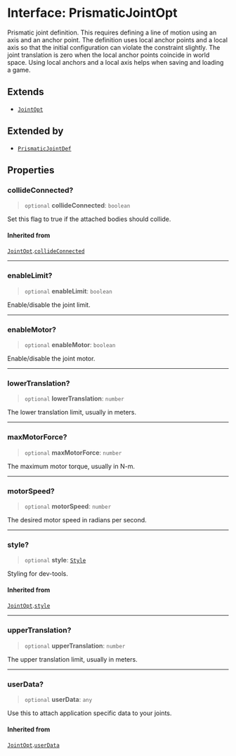 # Interface: PrismaticJointOpt

Prismatic joint definition. This requires defining a line of motion using an
axis and an anchor point. The definition uses local anchor points and a local
axis so that the initial configuration can violate the constraint slightly.
The joint translation is zero when the local anchor points coincide in world
space. Using local anchors and a local axis helps when saving and loading a
game.

## Extends

- [`JointOpt`](/api/interfaces/JointOpt)

## Extended by

- [`PrismaticJointDef`](/api/interfaces/PrismaticJointDef)

## Properties

### collideConnected?

> `optional` **collideConnected**: `boolean`

Set this flag to true if the attached bodies
should collide.

#### Inherited from

[`JointOpt`](/api/interfaces/JointOpt).[`collideConnected`](/api/interfaces/JointOpt#collideconnected)

***

### enableLimit?

> `optional` **enableLimit**: `boolean`

Enable/disable the joint limit.

***

### enableMotor?

> `optional` **enableMotor**: `boolean`

Enable/disable the joint motor.

***

### lowerTranslation?

> `optional` **lowerTranslation**: `number`

The lower translation limit, usually in meters.

***

### maxMotorForce?

> `optional` **maxMotorForce**: `number`

The maximum motor torque, usually in N-m.

***

### motorSpeed?

> `optional` **motorSpeed**: `number`

The desired motor speed in radians per second.

***

### style?

> `optional` **style**: [`Style`](/api/interfaces/Style)

Styling for dev-tools.

#### Inherited from

[`JointOpt`](/api/interfaces/JointOpt).[`style`](/api/interfaces/JointOpt#style)

***

### upperTranslation?

> `optional` **upperTranslation**: `number`

The upper translation limit, usually in meters.

***

### userData?

> `optional` **userData**: `any`

Use this to attach application specific data to your joints.

#### Inherited from

[`JointOpt`](/api/interfaces/JointOpt).[`userData`](/api/interfaces/JointOpt#userdata)
